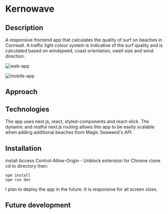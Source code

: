 # Kernowave

## Description

A responsive frontend app that calculates the quality of surf on beaches in Cornwall. A traffic light colour system is indicative of the surf quality and is calculated based on windspeed, coast orientation, swell size and wind direction.

![web-app](https://drive.google.com/uc?id=1ZRkQwuUZw_PM9Sagwl6nYQdhE5cdQOuz)

![mobile-app](https://drive.google.com/uc?id=1en4_IK0FOzjCFXybY-Y1aa7Rb7mkk4WB)

## Approach

## Technologies

The app uses next.js, react, styled-components and react-slick. The dynamic and restful next.js routing allows this app to be easily scalable when adding additional beaches from Magic Seaweed's API.

## Installation

install Access Control-Allow-Origin - Unblock extension for Chrome 
clone
cd to directory
then:

```
npm install
npm run dev
```

I plan to deploy the app in the future. It is responsive for all screen sizes.

## Future development



